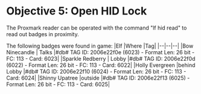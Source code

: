 # Objective 5: Open HID Lock
The Proxmark reader can be operated with the command "lf hid read" to read out badges in proximity.

The following badges were found in game:
|Elf  |Where  |Tag|
|--|--|--|
|Bow Ninecandle  | Talks |#db# TAG ID: 2006e22f0e (6023) - Format Len: 26 bit - FC: 113 - Card: 6023|
|Sparkle Redberry  | Lobby  |#db# TAG ID: 2006e22f0d (6022) - Format Len: 26 bit - FC: 113 - Card: 6022|
|Holly Evergreen  |behind Lobby  |#db# TAG ID: 2006e22f10 (6024) - Format Len: 26 bit - FC: 113 - Card: 6024|
|Shinny Upatree  |outside  |#db# TAG ID: 2006e22f13 (6025) - Format Len: 26 bit - FC: 113 - Card: 6025|

<!--stackedit_data:
eyJoaXN0b3J5IjpbLTE4NTYxOTc0NDAsNjIyOTk0OTU1XX0=
-->